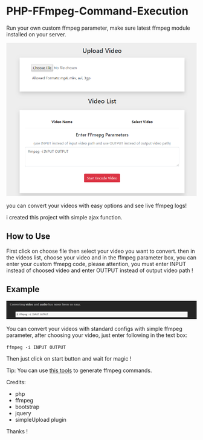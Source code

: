 # PHP-FFmpeg-Command-Execution

Run your own custom ffmpeg parameter,
make sure latest ffmpeg module installed on your server.

<img src="https://raw.githubusercontent.com/Pedroxam/PHP-FFmpeg-Command-Execution/master/shot.png">

you can convert your videos with easy options and see live ffmpeg logs!

i created this project with simple ajax function.

<h2>How to Use</h2>

First click on choose file then select your video you want to convert. then in the videos list, choose your video and in the ffmpeg parameter box, you can enter your custom ffmepg code, please attention, you must enter INPUT instead of choosed video and enter OUTPUT instead of output video path !

<h2>Example</h2>

<img src="https://raw.githubusercontent.com/Pedroxam/PHP-FFmpeg-Command-Execution/master/zzz.png">

You can convert your videos with standard configs with simple ffmpeg parameter, after choosing your video, just enter following in the text box:

<code>ffmpeg -i INPUT OUTPUT</code>

Then just click on start button and wait for magic !

Tip: You can use <a href="https://www.mrfdev.com/ffmpeg-command-generator">this tools</a> to generate ffmpeg commands.

Credits:
<ul>
<li>php</li>
<li>ffmpeg</li>
<li>bootstrap</li>
<li>jquery</li>
<li>simpleUpload plugin</li>
</ul>

Thanks !
